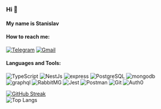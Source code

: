 ### Hi 👋
#### My name is Stanislav


#### How to reach me: 

[![Telegram](https://img.shields.io/badge/Telegram-151515??style=for-the-badge&logo=telegram)](https://t.me/Valefhart)
[![Gmail](https://img.shields.io/badge/Gmail-151515??style=for-the-badge&logo=gmail)](mailto:stanislaworonin@gmail.com)

#### Languages and Tools: 

![TypeScript](https://img.shields.io/badge/TypeScript-151515??style=for-the-badge&logo=TypeScript&logoWidth=20) 
![NestJs](https://img.shields.io/badge/NestJs-151515??style=for-the-badge&logo=NestJs&logoColor=e0234e&logoWidth=20)
![express](https://img.shields.io/badge/express-151515??style=for-the-badge&logo=express&logoWidth=21)
![PostgreSQL](https://img.shields.io/badge/PostgreSQL-151515??style=for-the-badge&logo=postgresql)
![mongodb](https://img.shields.io/badge/mongodb-151515??style=for-the-badge&logo=mongodb)\
![graphql](https://img.shields.io/badge/graphql-151515??style=for-the-badge&logo=graphql&logoWidth=22)
![RabbitMG](https://img.shields.io/badge/RabbitMG-151515??style=for-the-badge&logo=rabbitmq)
![Jest](https://img.shields.io/badge/Jest-151515??style=for-the-badge&logo=jest&logoWidth=20)
![Postman](https://img.shields.io/badge/Postman-151515??style=for-the-badge&logo=postman&logoWidth=25)
![Git](https://img.shields.io/badge/Git-151515??style=for-the-badge&logo=git&logoWidth=16)
![Auth0](https://img.shields.io/badge/Auth0-151515??style=for-the-badge&logo=auth0&logoWidth=25)

[![GitHub Streak](https://streak-stats.demolab.com?user=StanislaWoronin&theme=dark&card_width=507&count_private=true)](https://git.io/streak-stats)\
![Top Langs](https://github-readme-stats.vercel.app/api/top-langs/?username=StanislaWoronin&layout=compact&theme=dark&card_width=507&count_private=true)

